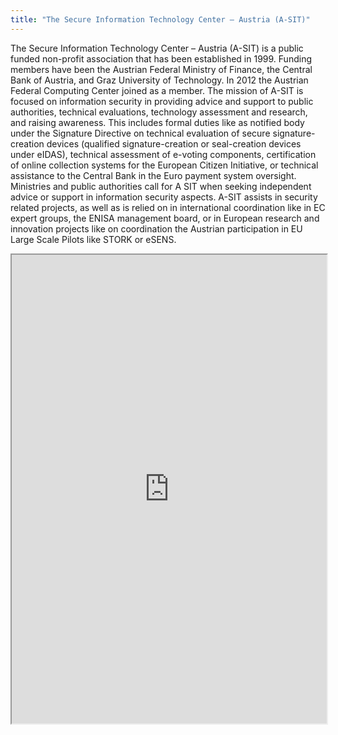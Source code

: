 ```yaml
---
title: "The Secure Information Technology Center – Austria (A-SIT)"
---
```


The Secure Information Technology Center – Austria (A-SIT) is a public funded non-profit association that has been established in 1999. Funding members have been the Austrian Federal Ministry of Finance, the Central Bank of Austria, and Graz University of Technology. In 2012 the Austrian Federal Computing Center joined as a member. The mission of A-SIT is focused on information security in providing advice and support to public authorities, technical evaluations, technology assessment and research, and raising awareness. This includes formal duties like as notified body under the Signature Directive on technical evaluation of secure signature-creation devices (qualified signature-creation or seal-creation devices under eIDAS), technical assessment of e-voting components, certification of online collection systems for the European Citizen Initiative, or technical assistance to the Central Bank in the Euro payment system oversight. Ministries and public authorities call for A SIT when seeking independent advice or support in information security aspects. A-SIT assists in security related projects, as well as is relied on in international coordination like in EC expert groups, the ENISA management board, or in European research and innovation projects like on coordination the Austrian participation in EU Large Scale Pilots like STORK or eSENS.

<iframe height="750" width="100%" src="https://ewelton.github.io/ktest/wiki.html#The%20Secure%20Information%20Technology%20Center%20%E2%80%93%20Austria%20(A-SIT)"></iframe>
